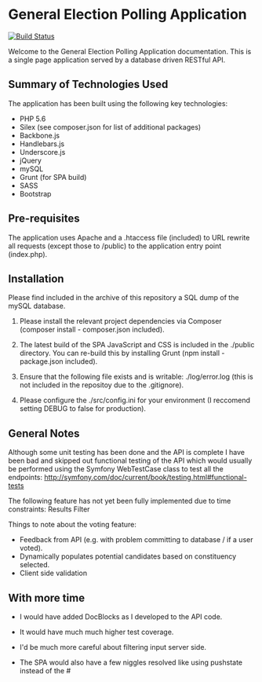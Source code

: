 # General Election Polling Application

[![Build Status](https://travis-ci.org/tomeightyeight/general-election-polling.svg?branch=master)](https://travis-ci.org/tomeightyeight/general-election-polling)

Welcome to the General Election Polling Application documentation. This is a single page application served by a database driven RESTful API.

## Summary of Technologies Used

The application has been built using the following key technologies:

- PHP 5.6
- Silex (see composer.json for list of additional packages)
- Backbone.js
- Handlebars.js
- Underscore.js
- jQuery
- mySQL
- Grunt (for SPA build)
- SASS
- Bootstrap

## Pre-requisites

The application uses Apache and a .htaccess file (included) to URL rewrite all requests (except those to /public) to the application entry point (index.php).

## Installation

Please find included in the archive of this repository a SQL dump of the mySQL database.

1. Please install the relevant project dependencies via Composer (composer install - composer.json included).

2. The latest build of the SPA JavaScript and CSS is included in the ./public directory. You can re-build this by installing Grunt (npm install - package.json included).

3. Ensure that the following file exists and is writable: ./log/error.log (this is not included in the repositoy due to the .gitignore).

4. Please configure the ./src/config.ini for your environment (I reccomend setting DEBUG to false for production).

## General Notes

Although some unit testing has been done and the API is complete I have been bad and skipped out functional testing of the API which would usually be performed using the Symfony WebTestCase class to test all the endpoints: 
http://symfony.com/doc/current/book/testing.html#functional-tests

The following feature has not yet been fully implemented due to time constraints:
Results Filter

Things to note about the voting feature: 

- Feedback from API (e.g. with problem committing to database / if a user voted). 
- Dynamically populates potential candidates based on constituency selected.
- Client side validation

## With more time

- I would have added DocBlocks as I developed to the API code.

- It would have much much higher test coverage.

- I'd be much more careful about filtering input server side.

- The SPA would also have a few niggles resolved like using pushstate instead of the #
